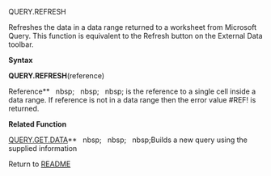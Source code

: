 QUERY.REFRESH

Refreshes the data in a data range returned to a worksheet from
Microsoft Query. This function is equivalent to the Refresh button on
the External Data toolbar.

**Syntax**

**QUERY.REFRESH**(reference)

Reference**&nbsp;&nbsp;&nbsp;nbsp;&nbsp;&nbsp;&nbsp;nbsp;&nbsp;&nbsp;&nbsp;nbsp;&nbsp;is the reference to a single cell
inside a data range. If reference is not in a data range then the error
value \#REF\! is returned.

**Related Function**

[QUERY.GET.DATA](QUERY.GET.DATA.md)**&nbsp;&nbsp;&nbsp;nbsp;&nbsp;&nbsp;&nbsp;nbsp;&nbsp;&nbsp;&nbsp;nbsp;Builds a new query using the supplied
information



Return to [README](README.md)

